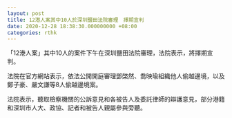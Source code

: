 ```yaml
---
layout: post
title: 12港人案其中10人於深圳鹽田法院審理　擇期宣判
date: 2020-12-28 18:38:30.000000000 +08:00
categories: rthk
---
```


「12港人案」其中10人的案件下午在深圳鹽田法院審理，法院表示，將擇期宣判。

法院在官方網站表示，依法公開開庭審理鄧棨然、喬映瑜組織他人偷越邊境，以及鄭子豪、嚴文謙等8人偷越邊境案。

法院表示，聽取檢察機關的公訴意見和各被告人及委託律師的辯護意見，部分港籍和深圳市人大、政協、記者和被告人親屬參與旁聽。
